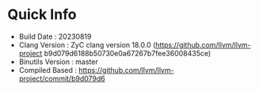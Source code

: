 # Quick Info
* Build Date : 20230819
* Clang Version : ZyC clang version 18.0.0 (https://github.com/llvm/llvm-project b9d079d6188b50730e0a67267b7fee36008435ce)
* Binutils Version : master
* Compiled Based : https://github.com/llvm/llvm-project/commit/b9d079d6

